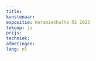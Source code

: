 ```yaml
---
title: 
kunstenaar: 
expositie: Keramiekhalte Π2 2023
tekoop: ja
prijs: 
techniek: 
afmetingen: 
lang: nl
---
```


